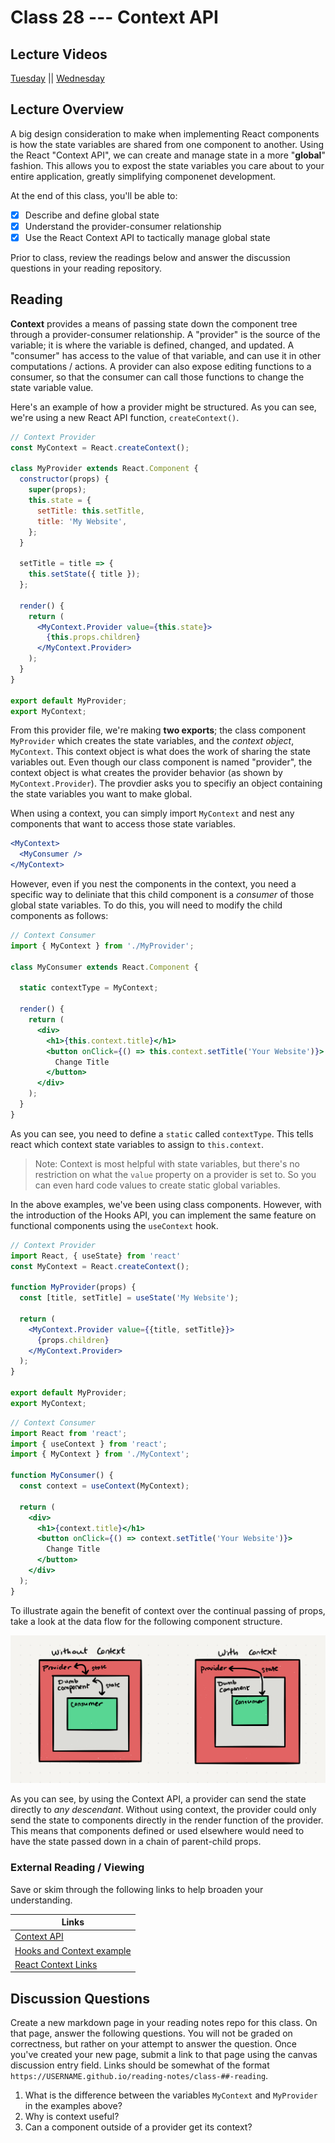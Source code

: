 # Class 28 --- Context API

## Lecture Videos

[Tuesday](https://www.youtube.com/watch?v=RVjtksKv5c8) || [Wednesday](https://www.youtube.com/watch?v=OYpLWcexewI)

## Lecture Overview

A big design consideration to make when implementing React components is how the state variables are shared from one component to another. Using the React "Context API", we can create and manage state in a more "**global**" fashion. This allows you to expost the state variables you care about to your entire application, greatly simplifying componenet development.

At the end of this class, you'll be able to:

-   [x] Describe and define global state
-   [x] Understand the provider-consumer relationship
-   [x] Use the React Context API to tactically manage global state

Prior to class, review the readings below and answer the discussion questions in your reading repository.

## Reading

**Context** provides a means of passing state down the component tree through a provider-consumer relationship. A "provider" is the source of the variable; it is where the variable is defined, changed, and updated. A "consumer" has access to the value of that variable, and can use it in other computations / actions. A provider can also expose editing functions to a consumer, so that the consumer can call those functions to change the state variable value. 

Here's an example of how a provider might be structured. As you can see, we're using a new React API function, `createContext()`. 

```jsx
// Context Provider
const MyContext = React.createContext();

class MyProvider extends React.Component {
  constructor(props) {
    super(props);
    this.state = {
      setTitle: this.setTitle,
      title: 'My Website',
    };
  }

  setTitle = title => {
    this.setState({ title });
  };

  render() {
    return (
      <MyContext.Provider value={this.state}>
        {this.props.children}
      </MyContext.Provider>
    );
  }
}

export default MyProvider;
export MyContext;
```

From this provider file, we're making **two exports**; the class component `MyProvider` which creates the state variables, and the *context object*, `MyContext`. This context object is what does the work of sharing the state variables out. Even though our class component is named "provider", the context object is what creates the provider behavior (as shown by `MyContext.Provider`). The provdier asks you to specifiy an object containing the state variables you want to make global. 

When using a context, you can simply import `MyContext` and nest any components that want to access those state variables. 

```jsx
<MyContext>
  <MyConsumer />
</MyContext>
```

However, even if you nest the components in the context, you need a specific way to deliniate that this child component is a *consumer* of those global state variables. To do this, you will need to modify the child components as follows: 

```jsx
// Context Consumer
import { MyContext } from './MyProvider';

class MyConsumer extends React.Component {

  static contextType = MyContext;

  render() {
    return (
      <div>
        <h1>{this.context.title}</h1>
        <button onClick={() => this.context.setTitle('Your Website')}>
          Change Title
        </button>
      </div>
    );
  }
}
```

As you can see, you need to define a `static` called `contextType`. This tells react which context state variables to assign to `this.context`. 

> Note: Context is most helpful with state variables, but there's no restriction on what the `value` property on a provider is set to. So you can even hard code values to create static global variables. 

In the above examples, we've been using class components. However, with the introduction of the Hooks API, you can implement the same feature on functional components using the `useContext` hook. 

```jsx
// Context Provider
import React, { useState} from 'react'
const MyContext = React.createContext();

function MyProvider(props) {
  const [title, setTitle] = useState('My Website'); 
  
  return (
    <MyContext.Provider value={{title, setTitle}}>
      {props.children}
    </MyContext.Provider>
  );
}

export default MyProvider;
export MyContext;
```

```jsx
// Context Consumer
import React from 'react';
import { useContext } from 'react';
import { MyContext } from './MyContext';

function MyConsumer() {
  const context = useContext(MyContext);

  return (
    <div>
      <h1>{context.title}</h1>
      <button onClick={() => context.setTitle('Your Website')}>
        Change Title
      </button>
    </div>
  );
}
```

To illustrate again the benefit of context over the continual passing of props, take a look at the data flow for the following component structure. 

![Context API](./assets/context-api.png)

As you can see, by using the Context API, a provider can send the state directly to *any descendant*. Without using context, the provider could only send the state to components directly in the render function of the provider. This means that components defined or used elsewhere would need to have the state passed down in a chain of parent-child props. 

### External Reading / Viewing

Save or skim through the following links to help broaden your understanding.

| Links                                                        |
| ------------------------------------------------------------ |
| [Context API](https://reactjs.org/docs/context.html)         |
| [Hooks and Context example](https://medium.com/swlh/snackbars-in-react-an-exercise-in-hooks-and-context-299b43fd2a2b) |
| [React Context Links](https://github.com/diegohaz/awesome-react-context) |

## Discussion Questions

Create a new markdown page in your reading notes repo for this class. On that page, answer the following questions. You will not be graded on correctness, but rather on your attempt to answer the question. Once you've created your new page, submit a link to that page using the canvas discussion entry field. Links should be somewhat of the format `https://USERNAME.github.io/reading-notes/class-##-reading`.

1. What is the difference between the variables `MyContext` and `MyProvider` in the examples above? 
2. Why is context useful?
3. Can a component outside of a provider get its context? 
